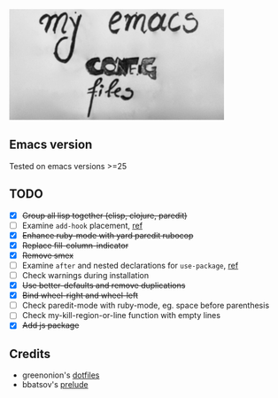 <img src="https://github.com/chief/.emacs.d/blob/master/logo/test.jpg" height=200/>

## Emacs version

Tested on emacs versions >=25

## TODO

- [x] ~~Group all lisp together (elisp, clojure, paredit)~~
- [ ] Examine `add-hook` placement,
  [ref](https://github.com/jwiegley/use-package/issues/228)
- [x] ~~Enhance ruby-mode with yard paredit rubocop~~
- [x] ~~Replace fill-column-indicator~~
- [x] ~~Remove smex~~
- [ ] Examine `after` and nested declarations for `use-package`,
[ref](https://github.com/jwiegley/use-package/issues/453)
- [ ] Check warnings during installation
- [x] ~~Use  better-defaults  and remove duplications~~
- [x] ~~Bind wheel-right and wheel-left~~
- [ ] Check paredit-mode with ruby-mode, eg. space before parenthesis
- [ ] Check my-kill-region-or-line function with empty lines
- [x] ~~Add js package~~

## Credits

* greenonion's [dotfiles](https://github.com/greenonion/dotfiles)
* bbatsov's [prelude](https://github.com/bbatsov/prelude)
